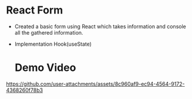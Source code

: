 # React Form

- Created a basic form using React which takes information and console all the gathered information.
- Implementation Hook(useState)

  # Demo Video


https://github.com/user-attachments/assets/8c960af9-ec94-4564-9172-4368260f78b3

